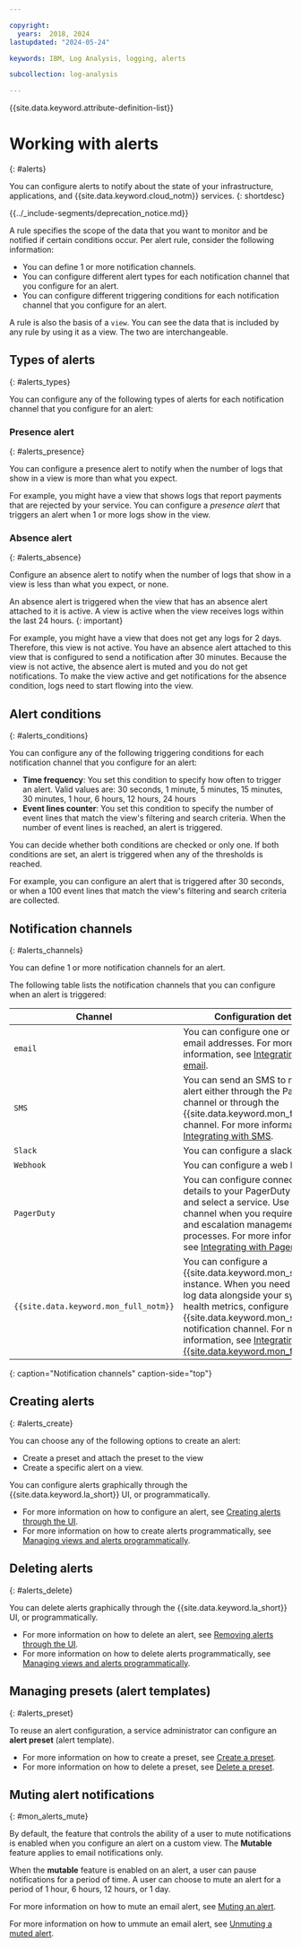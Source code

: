 ```yaml
---

copyright:
  years:  2018, 2024
lastupdated: "2024-05-24"

keywords: IBM, Log Analysis, logging, alerts

subcollection: log-analysis

---
```


{{site.data.keyword.attribute-definition-list}}


# Working with alerts
{: #alerts}

You can configure alerts to notify about the state of your infrastructure, applications, and {{site.data.keyword.cloud_notm}} services.
{: shortdesc}

<!-- common deprecation notice -->
{{../_include-segments/deprecation_notice.md}}

A rule specifies the scope of the data that you want to monitor and be notified if certain conditions occur. Per alert rule, consider the following information:
- You can define 1 or more notification channels.
- You can configure different alert types for each notification channel that you configure for an alert.
- You can configure different triggering conditions for each notification channel that you configure for an alert.

A rule is also the basis of a `view`. You can see the data that is included by any rule by using it as a view. The two are interchangeable.

## Types of alerts
{: #alerts_types}

You can configure any of the following types of alerts for each notification channel that you configure for an alert:

### Presence alert
{: #alerts_presence}

You can configure a presence alert to notify when the number of logs that show in a view is more than what you expect.

For example, you might have a view that shows logs that report payments that are rejected by your service. You can configure a *presence alert* that triggers an alert when 1 or more logs show in the view.


### Absence alert
{: #alerts_absence}

Configure an absence alert to notify when the number of logs that show in a view is less than what you expect, or none.

An absence alert is triggered when the view that has an absence alert attached to it is active. A view is active when the view receives logs within the last 24 hours.
{: important}

For example, you might have a view that does not get any logs for 2 days. Therefore, this view is not active. You have an absence alert attached to this view that is configured to send a notification after 30 minutes. Because the view is not active, the absence alert is muted and you do not get notifications. To make the view active and get notifications for the absence condition, logs need to start flowing into the view.


## Alert conditions
{: #alerts_conditions}

You can configure any of the following triggering conditions for each notification channel that you configure for an alert:

* **Time frequency**: You set this condition to specify how often to trigger an alert. Valid values are: 30 seconds, 1 minute, 5 minutes, 15 minutes, 30 minutes, 1 hour, 6 hours, 12 hours, 24 hours
* **Event lines counter**: You set this condition to specify the number of event lines that match the view's filtering and search criteria. When the number of event lines is reached, an alert is triggered.

You can decide whether both conditions are checked or only one. If both conditions are set, an alert is triggered when any of the thresholds is reached.

For example, you can configure an alert that is triggered after 30 seconds, or when a 100 event lines that match the view's filtering and search criteria are collected.


## Notification channels
{: #alerts_channels}

You can define 1 or more notification channels for an alert.

The following table lists the notification channels that you can configure when an alert is triggered:

| Channel           | Configuration details |
|-------------------|-----------------------|
| `email`             | You can configure one or more email addresses. For more information, see [Integrating with email](/docs/log-analysis?topic=log-analysis-email). |
| `SMS`               | You can send an SMS to notify of an alert either through the PagerDuty channel or through the {{site.data.keyword.mon_full_notm}} channel. For more information, see [Integrating with SMS](/docs/log-analysis?topic=log-analysis-sms). |
| `Slack`             | You can configure a slack channel. |
| `Webhook`           | You can configure a web hook URL. |
| `PagerDuty`         | You can configure connection details to your PagerDuty system, and select a service. Use this channel when you require call times and escalation management processes. For more information, see [Integrating with PagerDuty](/docs/log-analysis?topic=log-analysis-pagerduty). |
| `{{site.data.keyword.mon_full_notm}}`   | You can configure a {{site.data.keyword.mon_short}} instance. When you need alerts on log data alongside your system health metrics, configure a {{site.data.keyword.mon_short}} notification channel. For more information, see [Integrating with {{site.data.keyword.mon_full_notm}}](/docs/log-analysis?topic=log-analysis-monitoring). |
{: caption="Notification channels" caption-side="top"}


## Creating alerts
{: #alerts_create}

You can choose any of the following options to create an alert:
- Create a preset and attach the preset to the view
- Create a specific alert on a view.

You can configure alerts graphically through the {{site.data.keyword.la_short}} UI, or programmatically.
- For more information on how to configure an alert, see [Creating alerts through the UI](/docs/log-analysis?topic=log-analysis-create_alert_ui).
- For more information on how to create alerts programmatically, see [Managing views and alerts programmatically](/docs/log-analysis?topic=log-analysis-config_api).


## Deleting alerts
{: #alerts_delete}

You can delete alerts graphically through the {{site.data.keyword.la_short}} UI, or programmatically.
- For more information on how to delete an alert, see [Removing alerts through the UI](/docs/log-analysis?topic=log-analysis-remove_alert_ui).
- For more information on how to delete alerts programmatically, see [Managing views and alerts programmatically](/docs/log-analysis?topic=log-analysis-config_api#config-api-create-view-alert).


## Managing presets (alert templates)
{: #alerts_preset}

To reuse an alert configuration, a service administrator can configure an **alert preset** (alert template).
- For more information on how to create a preset, see [Create a preset](/docs/log-analysis?topic=log-analysis-preset_ui#preset_ui_create).
- For more information on how to delete a preset, see [Delete a preset](/docs/log-analysis?topic=log-analysis-preset_ui#preset_ui_delete).


## Muting alert notifications
{: #mon_alerts_mute}

By default, the feature that controls the ability of a user to mute notifications is enabled when you configure an alert on a custom view. The **Mutable** feature applies to email notifications only.

When the **mutable** feature is enabled on an alert, a user can pause notifications for a period of time. A user can choose to mute an alert for a period of 1 hour, 6 hours, 12 hours, or 1 day.

For more information on how to mute an email alert, see [Muting an alert](/docs/log-analysis?topic=log-analysis-email#email_mute).

For more information on how to ummute an email alert, see [Unmuting a muted alert](/docs/log-analysis?topic=log-analysis-email#email_unmute).
